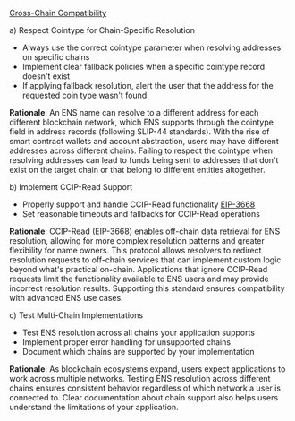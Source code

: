 [Cross-Chain Compatibility](#cross-chain-compatibility)

a) Respect Cointype for Chain-Specific Resolution
- Always use the correct cointype parameter when resolving addresses on specific chains
- Implement clear fallback policies when a specific cointype record doesn't exist
- If applying fallback resolution, alert the user that the address for the requested coin type wasn't found

**Rationale**: An ENS name can resolve to a different address for each different blockchain network, which ENS supports through the cointype field in address records (following SLIP-44 standards). With the rise of smart contract wallets and account abstraction, users may have different addresses across different chains. Failing to respect the cointype when resolving addresses can lead to funds being sent to addresses that don't exist on the target chain or that belong to different entities altogether.

b) Implement CCIP-Read Support
- Properly support and handle CCIP-Read functionality [EIP-3668](https://eips.ethereum.org/EIPS/eip-3668)
- Set reasonable timeouts and fallbacks for CCIP-Read operations

**Rationale**: CCIP-Read (EIP-3668) enables off-chain data retrieval for ENS resolution, allowing for more complex resolution patterns and greater flexibility for name owners. This protocol allows resolvers to redirect resolution requests to off-chain services that can implement custom logic beyond what's practical on-chain. Applications that ignore CCIP-Read requests limit the functionality available to ENS users and may provide incorrect resolution results. Supporting this standard ensures compatibility with advanced ENS use cases.

c) Test Multi-Chain Implementations
- Test ENS resolution across all chains your application supports
- Implement proper error handling for unsupported chains
- Document which chains are supported by your implementation

**Rationale**:  As blockchain ecosystems expand, users expect applications to work across multiple networks. Testing ENS resolution across different chains ensures consistent behavior regardless of which network a user is connected to. Clear documentation about chain support also helps users understand the limitations of your application.
